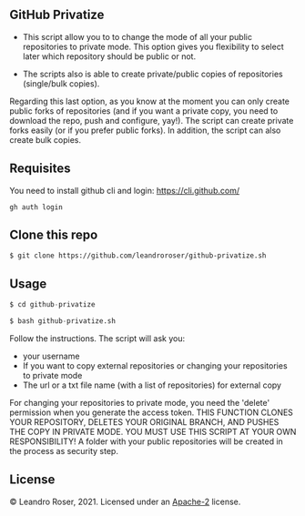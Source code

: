 
GitHub Privatize
----------------

- This script allow you to to change the mode of all your public repositories to private mode. This option gives you flexibility to select later which repository should be public or not.

- The scripts also is able to create private/public copies of repositories (single/bulk copies).

Regarding this last option, as you know at the moment you can only create public forks of repositories (and if you want a private copy, you need to download the repo, push and configure, yay!). The script can create private forks easily (or if you prefer public forks). In addition, the script can also create bulk copies.

## Requisites

You need to install github cli and login:
https://cli.github.com/


```
gh auth login

```

## Clone this repo

```
$ git clone https://github.com/leandroroser/github-privatize.sh
```

## Usage

```python
$ cd github-privatize

$ bash github-privatize.sh 
```

Follow the instructions. The script will ask you:

- your username
- If you want to copy external repositories or changing your repositories to private mode
- The url or a txt file name (with a list of repositories) for external copy


For changing your repositories to private mode, you need the 'delete' permission when you generate
the access token. THIS FUNCTION CLONES YOUR REPOSITORY, DELETES YOUR ORIGINAL BRANCH, AND PUSHES THE COPY IN PRIVATE MODE. YOU MUST USE THIS SCRIPT AT YOUR OWN RESPONSIBILITY! 
A folder with your public repositories will be created in the process as security step.


License
-------
© Leandro Roser, 2021. Licensed under an [Apache-2](https://github.com/leandroroser/github-privatize/blob/main/LICENSE.txt) license.

